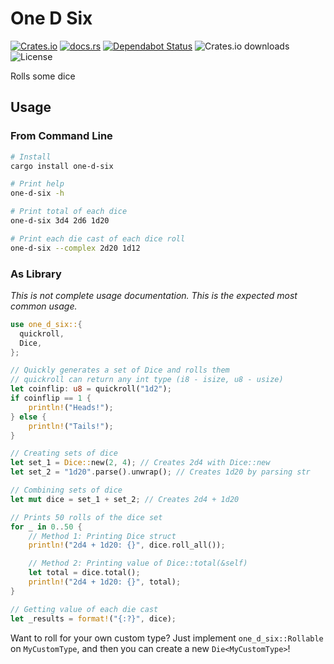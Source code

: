 # One D Six
[![Crates.io](https://img.shields.io/crates/v/one-d-six)](https://crates.io/crates/one-d-six)
[![docs.rs](https://docs.rs/one-d-six/badge.svg)](https://docs.rs/one-d-six/)
[![Dependabot Status](https://api.dependabot.com/badges/status?host=github&repo=spenserblack/one-d-six-rs)](https://dependabot.com)
![Crates.io downloads](https://img.shields.io/crates/d/one-d-six)
![License](https://img.shields.io/crates/l/one-d-six)

Rolls some dice

## Usage
### From Command Line
```bash
# Install
cargo install one-d-six

# Print help
one-d-six -h

# Print total of each dice
one-d-six 3d4 2d6 1d20

# Print each die cast of each dice roll
one-d-six --complex 2d20 1d12
```

### As Library
*This is not complete usage documentation. This is the expected most common usage.*
```rust
use one_d_six::{
  quickroll,
  Dice,
};

// Quickly generates a set of Dice and rolls them
// quickroll can return any int type (i8 - isize, u8 - usize)
let coinflip: u8 = quickroll("1d2");
if coinflip == 1 {
    println!("Heads!");
} else {
    println!("Tails!");
}

// Creating sets of dice
let set_1 = Dice::new(2, 4); // Creates 2d4 with Dice::new
let set_2 = "1d20".parse().unwrap(); // Creates 1d20 by parsing str

// Combining sets of dice
let mut dice = set_1 + set_2; // Creates 2d4 + 1d20

// Prints 50 rolls of the dice set
for _ in 0..50 {
    // Method 1: Printing Dice struct
    println!("2d4 + 1d20: {}", dice.roll_all());

    // Method 2: Printing value of Dice::total(&self)
    let total = dice.total();
    println!("2d4 + 1d20: {}", total);
}

// Getting value of each die cast
let _results = format!("{:?}", dice);
```
Want to roll for your own custom type? Just implement `one_d_six::Rollable` on `MyCustomType`, and
then you can create a new `Die<MyCustomType>`!
